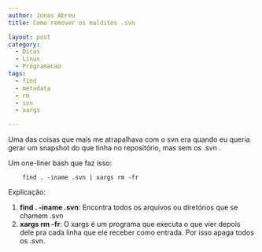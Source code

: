 ```yaml
---
author: Jonas Abreu
title: Como remover os malditos .svn

layout: post
category:
  - Dicas
  - Linux
  - Programacao
tags:
  - find
  - metadata
  - rm
  - svn
  - xargs

---
```

Uma das coisas que mais me atrapalhava com o svn era quando eu queria gerar um snapshot do que tinha no repositório, mas sem os .svn .

Um one-liner bash que faz isso:

    
    	find . -iname .svn | xargs rm -fr
    

Explicação:

1.  **find . -iname .svn**: Encontra todos os arquivos ou diretórios que se chamem .svn 
2.  **xargs rm -fr**: O xargs é um programa que executa o que vier depois dele pra cada linha que ele receber como entrada. Por isso apaga todos os .svn. 




















